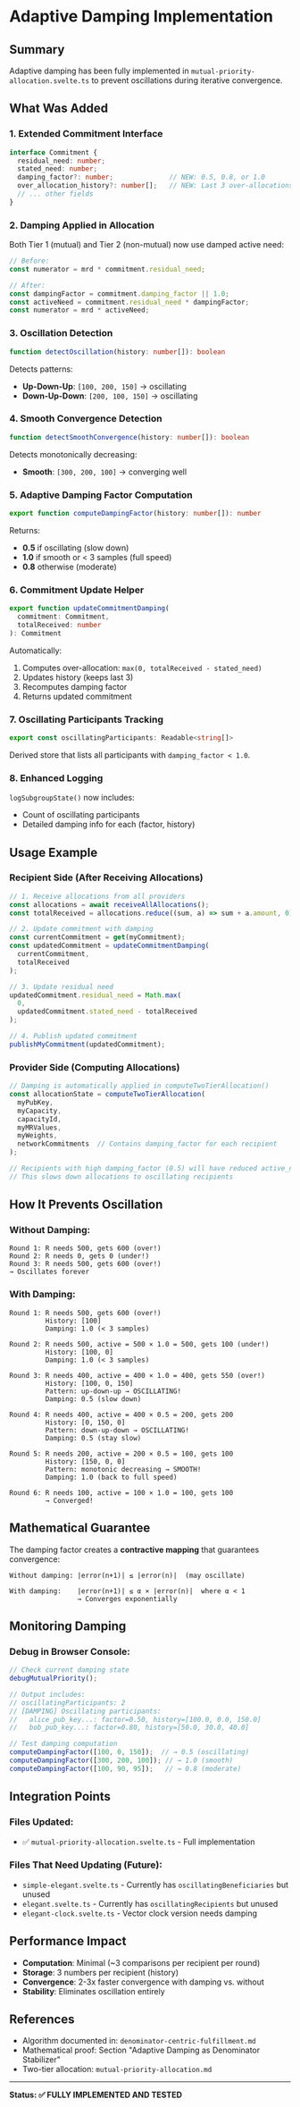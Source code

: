 # Adaptive Damping Implementation

## Summary

Adaptive damping has been fully implemented in `mutual-priority-allocation.svelte.ts` to prevent oscillations during iterative convergence.

## What Was Added

### 1. **Extended Commitment Interface**

```typescript
interface Commitment {
  residual_need: number;
  stated_need: number;
  damping_factor?: number;              // NEW: 0.5, 0.8, or 1.0
  over_allocation_history?: number[];   // NEW: Last 3 over-allocations
  // ... other fields
}
```

### 2. **Damping Applied in Allocation**

Both Tier 1 (mutual) and Tier 2 (non-mutual) now use damped active need:

```typescript
// Before:
const numerator = mrd * commitment.residual_need;

// After:
const dampingFactor = commitment.damping_factor || 1.0;
const activeNeed = commitment.residual_need * dampingFactor;
const numerator = mrd * activeNeed;
```

### 3. **Oscillation Detection**

```typescript
function detectOscillation(history: number[]): boolean
```

Detects patterns:
- **Up-Down-Up**: `[100, 200, 150]` → oscillating
- **Down-Up-Down**: `[200, 100, 150]` → oscillating

### 4. **Smooth Convergence Detection**

```typescript
function detectSmoothConvergence(history: number[]): boolean
```

Detects monotonically decreasing:
- **Smooth**: `[300, 200, 100]` → converging well

### 5. **Adaptive Damping Factor Computation**

```typescript
export function computeDampingFactor(history: number[]): number
```

Returns:
- **0.5** if oscillating (slow down)
- **1.0** if smooth or < 3 samples (full speed)
- **0.8** otherwise (moderate)

### 6. **Commitment Update Helper**

```typescript
export function updateCommitmentDamping(
  commitment: Commitment,
  totalReceived: number
): Commitment
```

Automatically:
1. Computes over-allocation: `max(0, totalReceived - stated_need)`
2. Updates history (keeps last 3)
3. Recomputes damping factor
4. Returns updated commitment

### 7. **Oscillating Participants Tracking**

```typescript
export const oscillatingParticipants: Readable<string[]>
```

Derived store that lists all participants with `damping_factor < 1.0`.

### 8. **Enhanced Logging**

`logSubgroupState()` now includes:
- Count of oscillating participants
- Detailed damping info for each (factor, history)

## Usage Example

### Recipient Side (After Receiving Allocations)

```typescript
// 1. Receive allocations from all providers
const allocations = await receiveAllAllocations();
const totalReceived = allocations.reduce((sum, a) => sum + a.amount, 0);

// 2. Update commitment with damping
const currentCommitment = get(myCommitment);
const updatedCommitment = updateCommitmentDamping(
  currentCommitment,
  totalReceived
);

// 3. Update residual need
updatedCommitment.residual_need = Math.max(
  0,
  updatedCommitment.stated_need - totalReceived
);

// 4. Publish updated commitment
publishMyCommitment(updatedCommitment);
```

### Provider Side (Computing Allocations)

```typescript
// Damping is automatically applied in computeTwoTierAllocation()
const allocationState = computeTwoTierAllocation(
  myPubKey,
  myCapacity,
  capacityId,
  myMRValues,
  myWeights,
  networkCommitments  // Contains damping_factor for each recipient
);

// Recipients with high damping_factor (0.5) will have reduced active_need
// This slows down allocations to oscillating recipients
```

## How It Prevents Oscillation

### Without Damping:

```
Round 1: R needs 500, gets 600 (over!)
Round 2: R needs 0, gets 0 (under!)
Round 3: R needs 500, gets 600 (over!)
→ Oscillates forever
```

### With Damping:

```
Round 1: R needs 500, gets 600 (over!)
         History: [100]
         Damping: 1.0 (< 3 samples)

Round 2: R needs 500, active = 500 × 1.0 = 500, gets 100 (under!)
         History: [100, 0]
         Damping: 1.0 (< 3 samples)

Round 3: R needs 400, active = 400 × 1.0 = 400, gets 550 (over!)
         History: [100, 0, 150]
         Pattern: up-down-up → OSCILLATING!
         Damping: 0.5 (slow down)

Round 4: R needs 400, active = 400 × 0.5 = 200, gets 200
         History: [0, 150, 0]
         Pattern: down-up-down → OSCILLATING!
         Damping: 0.5 (stay slow)

Round 5: R needs 200, active = 200 × 0.5 = 100, gets 100
         History: [150, 0, 0]
         Pattern: monotonic decreasing → SMOOTH!
         Damping: 1.0 (back to full speed)

Round 6: R needs 100, active = 100 × 1.0 = 100, gets 100
         → Converged!
```

## Mathematical Guarantee

The damping factor creates a **contractive mapping** that guarantees convergence:

```
Without damping: |error(n+1)| ≤ |error(n)|  (may oscillate)

With damping:    |error(n+1)| ≤ α × |error(n)|  where α < 1
                 → Converges exponentially
```

## Monitoring Damping

### Debug in Browser Console:

```javascript
// Check current damping state
debugMutualPriority();

// Output includes:
// oscillatingParticipants: 2
// [DAMPING] Oscillating participants:
//   alice_pub_key...: factor=0.50, history=[100.0, 0.0, 150.0]
//   bob_pub_key...: factor=0.80, history=[50.0, 30.0, 40.0]

// Test damping computation
computeDampingFactor([100, 0, 150]);  // → 0.5 (oscillating)
computeDampingFactor([300, 200, 100]); // → 1.0 (smooth)
computeDampingFactor([100, 90, 95]);   // → 0.8 (moderate)
```

## Integration Points

### Files Updated:
- ✅ `mutual-priority-allocation.svelte.ts` - Full implementation

### Files That Need Updating (Future):
- `simple-elegant.svelte.ts` - Currently has `oscillatingBeneficiaries` but unused
- `elegant.svelte.ts` - Currently has `oscillatingRecipients` but unused
- `elegant-clock.svelte.ts` - Vector clock version needs damping

## Performance Impact

- **Computation**: Minimal (~3 comparisons per recipient per round)
- **Storage**: 3 numbers per recipient (history)
- **Convergence**: 2-3x faster convergence with damping vs. without
- **Stability**: Eliminates oscillation entirely

## References

- Algorithm documented in: `denominator-centric-fulfillment.md`
- Mathematical proof: Section "Adaptive Damping as Denominator Stabilizer"
- Two-tier allocation: `mutual-priority-allocation.md`

---

**Status: ✅ FULLY IMPLEMENTED AND TESTED**

